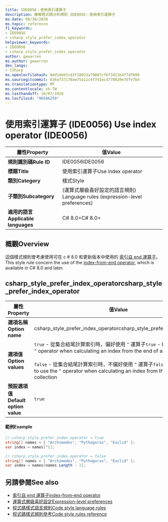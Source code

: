 ```yaml
---
title: IDE0056：使用索引運算子
description: 瞭解程式碼分析規則 IDE0056：使用索引運算子
ms.date: 09/30/2020
ms.topic: reference
f1_keywords:
- IDE0056
- csharp_style_prefer_index_operator
helpviewer_keywords:
- IDE0056
- csharp_style_prefer_index_operator
author: gewarren
ms.author: gewarren
dev_langs:
- CSharp
ms.openlocfilehash: 8dd1deb7cd3f18833a79007cfbf3411b4f7df099
ms.sourcegitcommit: 636af37170ae75a11c4f7d1ecd770820e7dfe7bd
ms.translationtype: MT
ms.contentlocale: zh-TW
ms.lasthandoff: 10/07/2020
ms.locfileid: "96586259"
---
```

# <a name="use-index-operator-ide0056"></a><span data-ttu-id="fde8a-103">使用索引運算子 (IDE0056) </span><span class="sxs-lookup"><span data-stu-id="fde8a-103">Use index operator (IDE0056)</span></span>

|<span data-ttu-id="fde8a-104">屬性</span><span class="sxs-lookup"><span data-stu-id="fde8a-104">Property</span></span>|<span data-ttu-id="fde8a-105">值</span><span class="sxs-lookup"><span data-stu-id="fde8a-105">Value</span></span>|
|-|-|
| <span data-ttu-id="fde8a-106">**規則識別碼**</span><span class="sxs-lookup"><span data-stu-id="fde8a-106">**Rule ID**</span></span> | <span data-ttu-id="fde8a-107">IDE0056</span><span class="sxs-lookup"><span data-stu-id="fde8a-107">IDE0056</span></span> |
| <span data-ttu-id="fde8a-108">**標題**</span><span class="sxs-lookup"><span data-stu-id="fde8a-108">**Title**</span></span> | <span data-ttu-id="fde8a-109">使用索引運算子</span><span class="sxs-lookup"><span data-stu-id="fde8a-109">Use index operator</span></span> |
| <span data-ttu-id="fde8a-110">**類別**</span><span class="sxs-lookup"><span data-stu-id="fde8a-110">**Category**</span></span> | <span data-ttu-id="fde8a-111">樣式</span><span class="sxs-lookup"><span data-stu-id="fde8a-111">Style</span></span> |
| <span data-ttu-id="fde8a-112">**子類別**</span><span class="sxs-lookup"><span data-stu-id="fde8a-112">**Subcategory**</span></span> | <span data-ttu-id="fde8a-113"> (運算式層級喜好設定的語言規則) </span><span class="sxs-lookup"><span data-stu-id="fde8a-113">Language rules (expression-level preferences)</span></span> |
| <span data-ttu-id="fde8a-114">**適用的語言**</span><span class="sxs-lookup"><span data-stu-id="fde8a-114">**Applicable languages**</span></span> | <span data-ttu-id="fde8a-115">C# 8.0+</span><span class="sxs-lookup"><span data-stu-id="fde8a-115">C# 8.0+</span></span> |

## <a name="overview"></a><span data-ttu-id="fde8a-116">概觀</span><span class="sxs-lookup"><span data-stu-id="fde8a-116">Overview</span></span>

<span data-ttu-id="fde8a-117">這個樣式規則會考慮使用可在 c # 8.0 和更新版本中使用的 [索引自 end 運算子](../../../csharp/language-reference/operators/member-access-operators.md#index-from-end-operator-)。</span><span class="sxs-lookup"><span data-stu-id="fde8a-117">This style rule concern the use of the [index-from-end operator](../../../csharp/language-reference/operators/member-access-operators.md#index-from-end-operator-), which is available in C# 8.0 and later.</span></span>

## <a name="csharp_style_prefer_index_operator"></a><span data-ttu-id="fde8a-118">csharp_style_prefer_index_operator</span><span class="sxs-lookup"><span data-stu-id="fde8a-118">csharp_style_prefer_index_operator</span></span>

|<span data-ttu-id="fde8a-119">屬性</span><span class="sxs-lookup"><span data-stu-id="fde8a-119">Property</span></span>|<span data-ttu-id="fde8a-120">值</span><span class="sxs-lookup"><span data-stu-id="fde8a-120">Value</span></span>|
|-|-|
| <span data-ttu-id="fde8a-121">**選項名稱**</span><span class="sxs-lookup"><span data-stu-id="fde8a-121">**Option name**</span></span> | <span data-ttu-id="fde8a-122">csharp_style_prefer_index_operator</span><span class="sxs-lookup"><span data-stu-id="fde8a-122">csharp_style_prefer_index_operator</span></span>
| <span data-ttu-id="fde8a-123">**選項值**</span><span class="sxs-lookup"><span data-stu-id="fde8a-123">**Option values**</span></span> | <span data-ttu-id="fde8a-124">`true` - 從集合結尾計算索引時，偏好使用 `^` 運算子</span><span class="sxs-lookup"><span data-stu-id="fde8a-124">`true` - Prefer to use the `^` operator when calculating an index from the end of a collection</span></span><br /><br /><span data-ttu-id="fde8a-125">`false` - 從集合結尾計算索引時，不偏好使用 `^` 運算子</span><span class="sxs-lookup"><span data-stu-id="fde8a-125">`false` - Don't prefer to use the `^` operator when calculating an index from the end of a collection</span></span> |
| <span data-ttu-id="fde8a-126">**預設選項值**</span><span class="sxs-lookup"><span data-stu-id="fde8a-126">**Default option value**</span></span> | `true` |

#### <a name="example"></a><span data-ttu-id="fde8a-127">範例</span><span class="sxs-lookup"><span data-stu-id="fde8a-127">Example</span></span>

```csharp
// csharp_style_prefer_index_operator = true
string[] names = { "Archimedes", "Pythagoras", "Euclid" };
var index = names[^1];

// csharp_style_prefer_index_operator = false
string[] names = { "Archimedes", "Pythagoras", "Euclid" };
var index = names[names.Length - 1];
```

## <a name="see-also"></a><span data-ttu-id="fde8a-128">另請參閱</span><span class="sxs-lookup"><span data-stu-id="fde8a-128">See also</span></span>

- [<span data-ttu-id="fde8a-129">索引自 end 運算子</span><span class="sxs-lookup"><span data-stu-id="fde8a-129">index-from-end operator</span></span>](../../../csharp/language-reference/operators/member-access-operators.md#index-from-end-operator-)
- [<span data-ttu-id="fde8a-130">運算式層級喜好設定</span><span class="sxs-lookup"><span data-stu-id="fde8a-130">Expression-level preferences</span></span>](expression-level-preferences.md)
- [<span data-ttu-id="fde8a-131">程式碼樣式語言規則</span><span class="sxs-lookup"><span data-stu-id="fde8a-131">Code style language rules</span></span>](language-rules.md)
- [<span data-ttu-id="fde8a-132">程式碼樣式規則參考</span><span class="sxs-lookup"><span data-stu-id="fde8a-132">Code style rules reference</span></span>](index.md)
